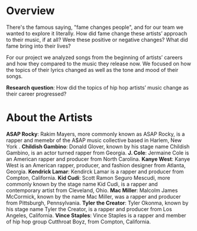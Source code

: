 # Overview

There's the famous saying, "fame changes people", and for our team we wanted to explore it literally. How did fame change these artists’ approach to their music, if at all? Were these positive or negative changes? What did fame bring into their lives?

For our project we analyzed songs from the beginning of artists’ careers and how they compared to the music they release now. We focused on how the topics of their lyrics changed as well as the tone and mood of their songs. 

**Research question**: How did the topics of hip hop artists’ music change as their career progressed?

# About the Artists

**ASAP Rocky**: Rakim Mayers, more commonly known as ASAP Rocky, is a rapper and memebr of the A$AP music collective based in Harlem, New York .
**Childish Gambino**: Donald Glover, known by his stage name Childish Gambino,  is an actor turned rapper from Georgia.
**J. Cole**: Jermaine Cole is an American rapper and producer from North Carolina.
**Kanye West**: Kanye West is an American rapper, producer, and fashion designer from Atlanta, Georgia.
**Kendrick Lamar**: Kendirck Lamar is a rapper and producer from Compton, California.
**Kid Cudi**: Scott Ramon Seguro Mescudi, more commonly known by the stage name Kid Cudi, is a rapper and contemporary artist from Cleveland, Ohio.
**Mac Miller**: Malcolm James McCormick, known by the name Mac Miller, was a rapper and producer from Pittsburgh, Pennsylvania.
**Tyler the Creator**: Tyler Okonma, known by his stage name Tyler the Creator, is a  rapper and producer from Los Angeles, California.
**Vince Staples**: Vince Staples is a rapper and member of hip hop group Cutthroat Boyz, from Compton, California.

